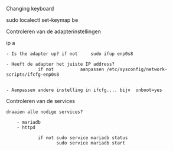 Changing keyboard

sudo localectl set-keymap be



Controleren van de adapterinstellingen

ip a

	- Is the adapter up? if not 	sudo ifup enp0s8
	
	- Heeft de adapter het juiste IP address? 
				if not			aanpassen /etc/sysconfig/network-scripts/ifcfg-enp0s8


	- Aanpassen andere instelling in ifcfg.... bijv  onboot=yes
	
	
	
	
Controleren van de services

	draaien alle nodige services?
	
		- mariadb
		- httpd
	
				if not sudo service mariadb status
					   sudo service mariadb start